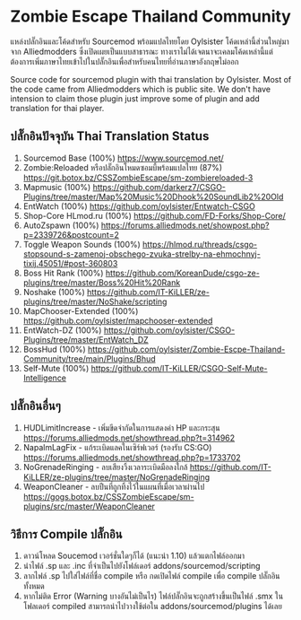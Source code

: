 # Zombie Escape Thailand Community

แหล่งปลั๊กอินและโค้ดสำหรับ Sourcemod พร้อมแปลไทยโดย Oylsister โค้ดเหล่านี้ส่วนใหญ่มาจาก Alliedmodders ซึ่งเปิดเผยเป็นแบบสาธารณะ ทางเราไม่ได้เจตนาจะเคลมโค้ดเหล่านี้แต่ต้องการเพิ่มภาษาไทยเข้าไปในปลั๊กอินเพื่อสำหรับคนไทยที่อ่านภาษาอังกฤษไม่ออก

Source code for sourcemod plugin with thai translation by Oylsister. Most of the code came from Alliedmodders which is public site. We don't have intension to claim those plugin just improve some of plugin and add translation for thai player.

## ปลั๊กอินปัจจุบัน Thai Translation Status
1. Sourcemod Base (100%) https://www.sourcemod.net/
2. Zombie:Reloaded หรือปลั๊กอินโหมดซอมบี้พร้อมแปลไทย (87%) https://git.botox.bz/CSSZombieEscape/sm-zombiereloaded-3
3. Mapmusic (100%) https://github.com/darkerz7/CSGO-Plugins/tree/master/Map%20Music%20Dhook%20SoundLib2%20Old
4. EntWatch (100%) https://github.com/oylsister/Entwatch-CSGO
5. Shop-Core HLmod.ru (100%) https://github.com/FD-Forks/Shop-Core/
6. AutoZspawn (100%) https://forums.alliedmods.net/showpost.php?p=2339726&postcount=2
7. Toggle Weapon Sounds (100%) https://hlmod.ru/threads/csgo-stopsound-s-zamenoj-obschego-zvuka-strelby-na-ehmochnyj-tixij.45051/#post-360803
8. Boss Hit Rank (100%) https://github.com/KoreanDude/csgo-ze-plugins/tree/master/Boss%20Hit%20Rank
9. Noshake (100%) https://github.com/IT-KiLLER/ze-plugins/tree/master/NoShake/scripting
10. MapChooser-Extended (100%) https://github.com/oylsister/mapchooser-extended
11. EntWatch-DZ (100%) https://github.com/oylsister/CSGO-Plugins/tree/master/EntWatch_DZ
12. BossHud (100%) https://github.com/oylsister/Zombie-Escpe-Thailand-Community/tree/main/Plugins/Bhud
13. Self-Mute (100%) https://github.com/IT-KiLLER/CSGO-Self-Mute-Intelligence

## ปลั๊กอินอื่นๆ
1. HUDLimitIncrease - เพิ่มขีดจำกัดในการแสดงค่า HP และกระสุน https://forums.alliedmods.net/showthread.php?t=314962
2. NapalmLagFix - แก้ระเบิดแลคในเซิร์ฟเวอร์ (รองรับ CS:GO) https://forums.alliedmods.net/showthread.php?p=1733702
3. NoGrenadeRinging - ลบเสียงวิ้งเวลาระเบิดมือลงใกล้ https://github.com/IT-KiLLER/ze-plugins/tree/master/NoGrenadeRinging
4. WeaponCleaner - ลบปืนที่ถูกทิ้งไว้ในแผนที่เมื่อเวลาผ่านไป https://gogs.botox.bz/CSSZombieEscape/sm-plugins/src/master/WeaponCleaner

## วิธีการ Compile ปลั๊กอิน
1. ดาวน์โหลด Soucemod เวอร์ชั่นใดๆก็ได้ (แนะนำ 1.10) แล้วแตกไฟล์ออกมา 
2. นำไฟล์ .sp และ .inc ที่จำเป็นไปยังโฟล์เดอร์ addons/sourcemod/scripting
3. ลากไฟล์ .sp ไปใส่ไฟล์ที่ชื่อ compile หรือ กดเปิดไฟล์ compile เพื่อ compile ปลั๊กอินทั้งหมด
4. หากไม่ติด Error (Warning บางอันไม่เป็นไร) ไฟล์ปลั๊กอินจะถูกสร้างขึ้นเป็นไฟล์ .smx ในโฟลเดอร์ compiled สามารถนำไปวางใช้ต่อใน addons/sourcemod/plugins ได้เลย
